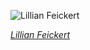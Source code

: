 
![Lillian Feickert](https://upload.wikimedia.org/wikipedia/commons/thumb/a/a0/Lillian_Feickert_c._1912.jpg/525px-Lillian_Feickert_c._1912.jpg)

*[Lillian Feickert](https://wikipedia.org/wiki/File:Lillian_Feickert_c._1912.jpg)*
